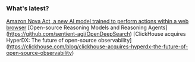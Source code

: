 ### What's latest?
[Amazon Nova Act, a new AI model trained to perform actions within a web browser](https://labs.amazon.science/blog/nova-act)
[Open-source Reasoning Models and Reasoning Agents] (https://github.com/sentient-agi/OpenDeepSearch)
[ClickHouse acquires HyperDX: The future of open-source observability] (https://clickhouse.com/blog/clickhouse-acquires-hyperdx-the-future-of-open-source-observability)

